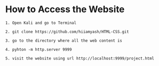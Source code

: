 <h1>How to Access the Website</h1>


```
1. Open Kali and go to Terminal

2. git clone https://github.com/hiiamyash/HTML-CSS.git

3. go to the directory where all the web content is

4. pyhton -m http.server 9999

5. visit the website using url http://localhost:9999/project.html
```
